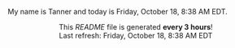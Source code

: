 My name is Tanner and today is Friday, October 18, 8:38 AM EDT.

<p align="center">This <i>README</i> file is generated <b>every 3 hours</b>!</br>Last refresh: Friday, October 18, 8:38 AM EDT<br /></p>

